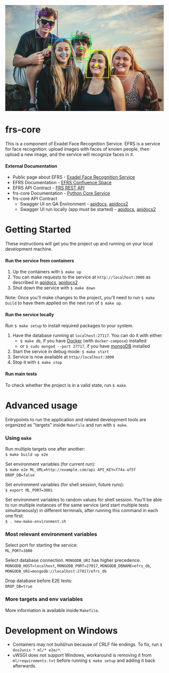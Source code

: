 ![Example output image](./ml/sample_images/readme_example.png)
# frs-core
This is a component of Exadel Face Recognition Service. EFRS is a service for face recognition: upload images with faces of known people, then upload a new image, and the service will recognize faces in it.

#### External Documentation
- Public page about EFRS - [Exadel Face Recognition Service](https://confluence.exadel.com/display/KC/Exadel+Face+Recognition+Service)
- EFRS Documentation - [EFRS Confluence Space](https://confluence.exadel.com/display/EFRS/Exadel+FRS+Home)
- EFRS API Contract - [FRS REST API](https://confluence.exadel.com/display/KC/FRS+REST+API)
- frs-core Documentation - [Python Core Service](https://confluence.exadel.com/display/EFRS/Python+Core+Service)
- frs-core API Contract
    - Swagger UI on QA Environment - [apidocs](http://qa.frs.exadel.by:3000/apidocs), [apidocs2](http://qa.frs.exadel.by:3000/apidocs2)
    - Swagger UI run locally (app must be started) - [apidocs](http://localhost:3000/apidocs), [apidocs2](http://localhost:3000/apidocs2)

# Getting Started
These instructions will get you the project up and running on your local development machine.

#### Run the service from containers
1. Up the containers with `$ make up`
1. You can make requests to the service at `http://localhost:3000` as described in [apidocs](http://localhost:3000/apidocs), [apidocs2](http://localhost:3000/apidocs2)
1. Shut down the service with `$ make down`

Note: Once you'll make changes to the project, you'll need to  run `$ make build` to have them applied on the next run of `$ make up`.

#### Run the service locally
Run `$ make setup` to install required packages to your system.
1. Have the database running at `localhost:27117`. You can do it with either: 
    - `$ make db`, if you have [Docker](https://docs.docker.com/install/linux/docker-ce/ubuntu/) (with `docker-compose`) installed
    - or `$ sudo mongod --port 27717`, if you have [mongoDB](https://www.mongodb.com/download-center/community) installed
1. Start the service in debug mode: `$ make start`
1. Service is now available at `http//localhost:3000`
1. Stop it with `$ make stop`

#### Run main tests
To check whether the project is in a valid state, run `$ make`.

# Advanced usage
Entrypoints to run the application and related development tools are organized as "targets" inside `Makefile` and run with `$ make`.

### Using `make`
Run multiple targets one after another:<br>
`$ make build up e2e`

Set environment variables (for current run):<br>
`$ make e2e ML_URL=http://example.com/api API_KEY=f74a-af5f DROP_DB=false`

Set environment variables (for shell session, future runs):<br>
`$ export ML_PORT=3001`<br>

Set environment variables to random values for shell session. You'll be able to run multiple instances of the same service (and start multiple tests simultaneously) in different terminals, after running this command in each one first:<br>
`$ . new-make-environment.sh`
 
### Most relevant environment variables
Select port for starting the service:<br>
`ML_PORT=3000`

Select database connection. `MONGODB_URI` has higher precedence.<br>
`MONGODB_HOST=localhost`,
`MONGODB_PORT=27017`,
`MONGODB_DBNAME=efrs_db`,
`MONGODB_URI=mongodb://localhost:27017/efrs_db`

Drop database before E2E tests:<br>
`DROP_DB=true`

### More targets and env variables

More information is available inside `Makefile`.

# Development on Windows
- Containers may not build/run because of CRLF file endings. To fix, run `$ dos2unix * ml/* e2e/*`.
- uWSGI does not support Windows, workaround is removing it from `ml/requirements.txt` before running `$ make setup` and adding it back afterwards.
